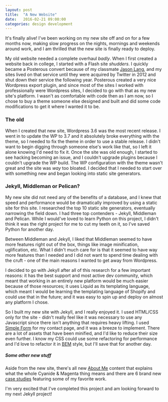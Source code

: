 ```yaml
---
layout: post
title:  "A New Website"
date:   2016-02-21 09:00:00
categories: design development
---
```

It's finally alive! I've been working on my new site off and on for a few months now, making slow progress on the nights, mornings and weekends around work, and I am thrilled that the new site is finally ready to deploy.

My old website needed a complete overhaul *badly*. When I first created a website back in college, I started with a Flash site *shudders*. I quickly became a Posterous convert because of my classmate [Jason Lang](http://www.jasonlang.me), and my sites lived on that service until they were acquired by Twitter in 2012 and shut down their service the following year. Posterous created a very nice Wordpress export plugin, and since most of the sites I worked with professionally were Wordpress sites, I decided to go with that as my new site's platform. I wasn't as comfortable with code then as I am now, so I chose to buy a theme someone else designed and built and did some code modifications to get it where I wanted it to be.

### The old

When I created that new site, Wordpress 3.6 was the most recent release. I went in to update the WP to 3.7 and it absolutely broke everything with the theme, so I needed to fix the theme in order to use a stable release. I didn't want to begin digging through someone else's work like that, so I left it alone knowing I'd need to fix it. Once the site was old enough, I started to see hacking becoming an issue, and I couldn't upgrade plugins because I couldn't upgrade the WP build. The WP configuration with the theme wasn't great and the site was *way* too bloated. I decided that I needed to start over with something new and began looking into static site generators.

### Jekyll, Middleman or Pelican?

My new site did not need any of the benefits of a database, and I knew that speed and performance would be dramatically improved by using a static site for this site. I researched the top 10 static site generators, eventually narrowing the field down. I had three top contenders - Jekyll, Middleman and Pelican. While I would've loved to learn Python on this project, I didn't think it was the right project for me to cut my teeth on it, so I've saved Python for another day. 

Between Middleman and Jekyll, I liked that Middleman seemed to have more features right out of the box, things like image minification, uglification, etc. What I didn't much care for is that it seemed to have way more features than I needed and I did not want to spend time dealing with the cruft - one of the main reasons I wanted to get away from Wordpress.

I decided to go with Jekyll after all of this research for a few important reasons: it has the best support and most active dev community, which meant that working in an entirely new platform would be much easier because of those resources; it uses Liquid as its templating language, which meant I would be learning the templating language of Shopify and could use that in the future; and it was easy to spin up and deploy on almost any platform I chose.

So I built my new site with Jekyll, and I really enjoyed it. I used HTML/CSS only for the site - didn't really feel like it was necessary to use any Javascript since there isn't anything that requires heavy lifting. I used [Simple Form](https://getsimpleform.com) for my contact page, and it was a breeze to implement. There are a lot of assets that have been minified, and I'd like to reduce their size even further. I know my CSS could use some refactoring for performance and I'd love to refactor it in [BEM](http://getbem.com) style, but I'll save that for another day.

##### Some other new stuff
Aside from the new site, there's all new [About Me](/about) content that explains what the whole Cyanide & Magenta thing means and there are 6 brand new [case studies](/case-studies) featuring some of my favorite work.

I'm very excited that I've completed this project and am looking forward to my next Jekyll project!